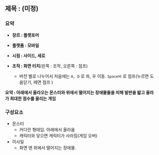 

## 제목 : (미정)

### 요약

- **장르 : 플랫포머**

- **플랫폼 : 모바일** 

- **시점 : 사이드, 세로**

- **조작 : 화면 터치**(왼쪽 : 조작, 오른쪽 : 점프)
  - 버전 별로 나누어서 처음에는 `A, D` 로 좌, 우 이동. `Space바` 로 점프(누르면 도움닫기, 떼면 점프 ) 

**요약 : 아래에서 올라오는 몬스터와 위에서 떨어지는 장애물들을 피해 발판을 밟고 올라가 최대한 점수를 올리는 게임**

### 구성요소

- 몬스터
  - 커다란 형태임. 아래에서 올라옴
  - 캐릭터와 닿으면 캐릭터가 사라짐(게임 오버)
- 미사일
  - 화면 맨 위에서 떨어지는 장애물.





